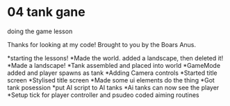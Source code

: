 # 04 tank gane

doing the game lesson

Thanks for looking at my code! Brought to you by the Boars Anus.

*starting the lessons!
*Made the world. added a landscape, then deleted it!
*Made a landscape!
*Tank assembled and placed into world
*GameMode added and player spawns as tank
*Adding Camera controls
*Started title screen
*Stylised title screen
*Made some ui elements do the thing
*Got tank posession
*put AI script to AI tanks
*Ai tanks can now see the player
*Setup tick for player controller and psudeo coded aiming routines